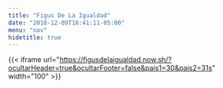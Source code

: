 ```yaml
---
title: "Figus De La Igualdad"
date: "2018-12-09T16:41:11-05:00"
menu: "nav"
hidetitle: true
---
```

{{< iframe url="https://figusdelaigualdad.now.sh/?ocultarHeader=true&ocultarFooter=false&pais1=30&pais2=31s" width="100" >}}